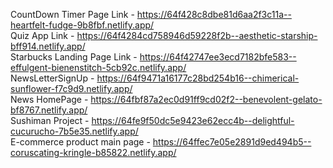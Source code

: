 CountDown Timer Page Link - https://64f428c8dbe81d6aa2f3c11a--heartfelt-fudge-9b8fbf.netlify.app/                                                                      
Quiz App Link - https://64f4284cd758946d59228f2b--aesthetic-starship-bff914.netlify.app/                                                                               
Starbucks Landing Page Link - https://64f42747ee3ecd7182bfe583--effulgent-bienenstitch-5cb92c.netlify.app/                                                             
NewsLetterSignUp - https://64f9471a16177c28bd254b16--chimerical-sunflower-f7c9d9.netlify.app/                                                                      
News HomePage - https://64fbf87a2ec0d91ff9cd02f2--benevolent-gelato-bf8767.netlify.app/                                                                                                                        
Sushiman Project - https://64fe9f50dc5e9423e62ecc4b--delightful-cucurucho-7b5e35.netlify.app/                                                                                                                           
E-commerce product main page - https://64ffec7e05e2891d9ed494b5--coruscating-kringle-b85822.netlify.app/

